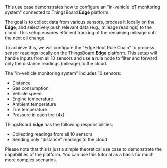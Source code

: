 This use case demonstrates how to configure an "in-vehicle IoT monitoring system" connected to ThingsBoard **Edge** platform. 

The goal is to collect data from various sensors, process it locally on the **Edge**, and selectively push relevant data (e.g., mileage readings) to the cloud. This setup ensures efficient tracking of the remaining mileage until the next oil change.

To achieve this, we will configure the "Edge Root Rule Chain" to process sensor readings locally on the ThingsBoard **Edge** platform. This setup will handle inputs from all 10 sensors and use a rule node to filter and forward only the distance readings (mileage) to the cloud.

The "in-vehicle monitoring system" includes 10 sensors:
* Distance
* Gas consumption
* Vehicle speed
* Engine temperature
* Ambient temperature
* Tire temperature
* Pressure in each tire (4x)

ThingsBoard **Edge** has the following responsibilities:
* Collecting readings from all 10 sensors
* Sending only "distance" readings to the cloud

Please note that this is just a simple theoretical use case to demonstrate the capabilities of the platform. You can use this tutorial as a basis for much more complex scenarios.
